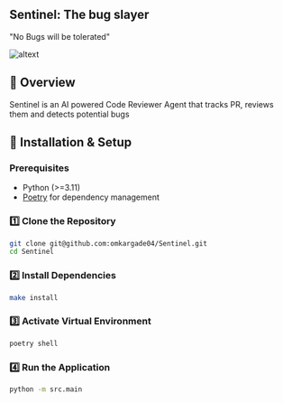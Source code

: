 ## Sentinel: The bug slayer
"No Bugs will be tolerated"

![altext](https://media1.giphy.com/media/v1.Y2lkPTc5MGI3NjExc2JsbGdiaWU1eHN6dHdsaHNzcmZ1cGd2anhlOXg1Y2txM3p1cHN6ZiZlcD12MV9pbnRlcm5hbF9naWZfYnlfaWQmY3Q9Zw/bHSkKRvkRvy5chUBBp/giphy.gif)

## 📌 Overview
Sentinel is an AI powered Code Reviewer Agent that tracks PR, reviews them and detects potential bugs

## 🚀 Installation & Setup

### Prerequisites
- Python (>=3.11)
- [Poetry](https://python-poetry.org/) for dependency management

### 1️⃣ Clone the Repository
```sh
git clone git@github.com:omkargade04/Sentinel.git
cd Sentinel
```

### 2️⃣ Install Dependencies
```sh
make install
```

### 3️⃣ Activate Virtual Environment
```sh
poetry shell
```

### 4️⃣ Run the Application
```sh
python -m src.main
```